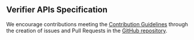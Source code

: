 ## Verifier APIs Specification

We encourage contributions meeting the [Contribution
Guidelines](CONTRIBUTING.md) through the creation of issues
and Pull Requests in the [GitHub repository](https://github.com/gataca-io/verifier-apis).